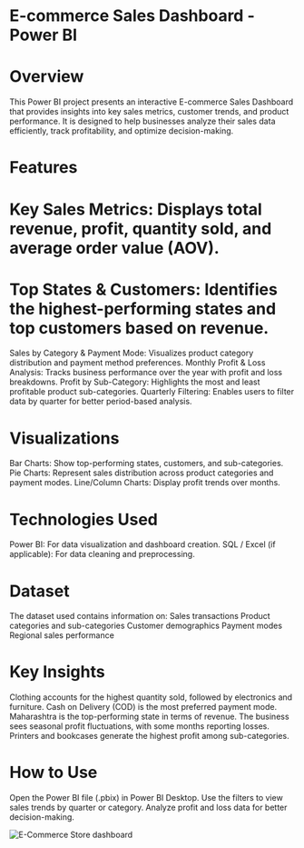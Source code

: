 # E-commerce Sales Dashboard - Power BI

# Overview
This Power BI project presents an interactive E-commerce Sales Dashboard that provides insights into key sales metrics, customer trends, and product performance. It is designed to help businesses analyze their sales data efficiently, track profitability, and optimize decision-making.

# Features
# Key Sales Metrics: Displays total revenue, profit, quantity sold, and average order value (AOV).
# Top States & Customers: Identifies the highest-performing states and top customers based on revenue.
Sales by Category & Payment Mode: Visualizes product category distribution and payment method preferences.
Monthly Profit & Loss Analysis: Tracks business performance over the year with profit and loss breakdowns.
Profit by Sub-Category: Highlights the most and least profitable product sub-categories.
Quarterly Filtering: Enables users to filter data by quarter for better period-based analysis.

# Visualizations
Bar Charts: Show top-performing states, customers, and sub-categories.
Pie Charts: Represent sales distribution across product categories and payment modes.
Line/Column Charts: Display profit trends over months.

# Technologies Used
Power BI: For data visualization and dashboard creation.
SQL / Excel (if applicable): For data cleaning and preprocessing.

# Dataset
The dataset used contains information on:
Sales transactions
Product categories and sub-categories
Customer demographics
Payment modes
Regional sales performance

# Key Insights
Clothing accounts for the highest quantity sold, followed by electronics and furniture.
Cash on Delivery (COD) is the most preferred payment mode.
Maharashtra is the top-performing state in terms of revenue.
The business sees seasonal profit fluctuations, with some months reporting losses.
Printers and bookcases generate the highest profit among sub-categories.

# How to Use
Open the Power BI file (.pbix) in Power BI Desktop.
Use the filters to view sales trends by quarter or category.
Analyze profit and loss data for better decision-making.


![E-Commerce Store dashboard](https://github.com/user-attachments/assets/caaa3fc9-a59b-4b96-b4f7-b572be90f680)

